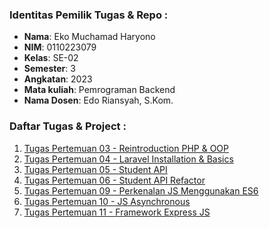 ### Identitas Pemilik Tugas & Repo :

- **Nama**: Eko Muchamad Haryono  
- **NIM**: 0110223079
- **Kelas**: SE-02
- **Semester**: 3
- **Angkatan**: 2023
- **Mata kuliah**: Pemrograman Backend
- **Nama Dosen**: Edo Riansyah, S.Kom.

### Daftar Tugas & Project :
1. [Tugas Pertemuan 03 - Reintroduction PHP & OOP](https://github.com/ekomh170/backend-2024-se02/tree/pertemuan-3)
2. [Tugas Pertemuan 04 - Laravel Installation & Basics](https://github.com/ekomh170/backend-2024-se02/tree/pertemuan-4_rest-api)
3. [Tugas Pertemuan 05 - Student API](https://github.com/ekomh170/backend-2024-se02/tree/pertemuan-5_student-api)
4. [Tugas Pertemuan 06 - Student API Refactor](https://github.com/ekomh170/backend-2024-se02/tree/pertemuan-6_refactor)
5. [Tugas Pertemuan 09 - Perkenalan JS Menggunakan ES6](https://github.com/ekomh170/backend-2024-se02/tree/pertemuan-9_perkenalan_js_es6)
6. [Tugas Pertemuan 10 - JS Asynchronous](https://github.com/ekomh170/backend-2024-se02/tree/pertemuan-10_asynchronous_programming_js)
7. [Tugas Pertemuan 11 - Framework Express JS](https://github.com/ekomh170/backend-2024-se02/tree/pertemuan-11_express_js)